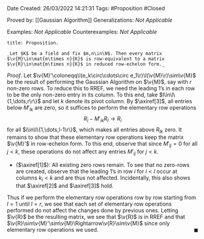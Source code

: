 <br />
<br />

Date Created: 26/03/2022 14:21:31
Tags: #Proposition #Closed 

Proved by: [[Gaussian Algorithm]]
Generalizations: _Not Applicable_

Examples: _Not Applicable_
Counterexamples: _Not Applicable_

``` ad-Proposition
title: Proposition.

_Let $K$ be a field and fix $m,n\in\N$. Then every matrix $\v{M}\in\mat{m\times n}{K}$ is row-equivalent to a matrix $\v{R}\in\mat{m\times n}{K}$ in reduced row-echelon form._

```

_Proof_. Let $\v{M}'\coloneqq\l(e_k\circ\cdots\circ e_1\r)\l(\v{M}\r)\sim\v{M}$ be the result of performing the Gaussian Algorithm on $\v{M}$, say with $r$ non-zero rows. To reduce this to RREF, we need the leading $1\textrm{'}$s in each row to be the only non-zero entry in its column. To this end, take $l\in\l\{1,\dots,r\r\}$ and let $k$ denote its pivot column. By $\axiref[3]$, all entries below $M'_{lk}$ are zero, so it suffices to perform the elementary row operations
$$\begin{equation}
    R_i-M'_{ik}R_l\to R_i
\end{equation}$$
for all $i\in\l\{1,\dots,l-1\r\}$, which makes all entries above $R_{lk}$ zero. It remains to show that these elementary row operations keep the matrix $\v{M}'$ in row-echelon form. To this end, observe that since $M'_{lj}=0$ for all $j<k$, these operations do not affect any entries $M'_{ij}$ for $j<k$.
* ($\axiref[1]$): All existing zero rows remain. To see that no zero-rows are created, observe that the leading $1\textrm{'}$s in row $i$ for $i<l$ occur at columns $k_i<k$ and are thus not affected. Incidentally, this also shows that $\axiref[2]$ and $\axiref[3]$ hold.

Thus if we perform the elementary row operations row by row starting from $l=1$ until $l=r$, we see that each set of elementary row operations performed do not affect the changes done by previous ones. Letting $\v{R}$ be the resulting matrix, we see that $\v{R}$ is in RREF and that $\v{R}\sim\v{M}'\sim\v{M}\Rightarrow\v{R}\sim\v{M}$ since only elementary row operations we used.<span style="float:right;">$\blacksquare$</span>
